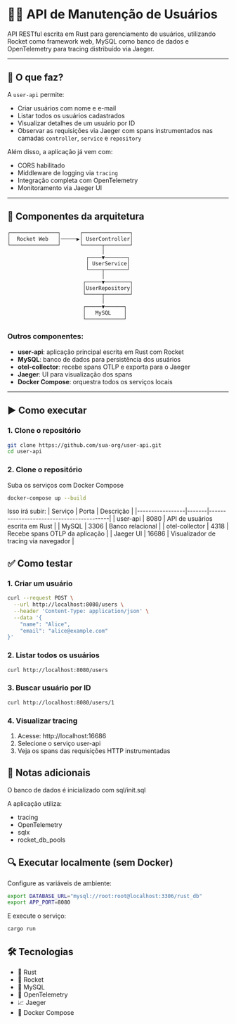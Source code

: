 # 🧑‍💻 API de Manutenção de Usuários

API RESTful escrita em Rust para gerenciamento de usuários, utilizando Rocket como framework web, MySQL como banco de dados e OpenTelemetry para tracing distribuído via Jaeger.

---

## 📌 O que faz?

A `user-api` permite:

- Criar usuários com nome e e-mail
- Listar todos os usuários cadastrados
- Visualizar detalhes de um usuário por ID
- Observar as requisições via Jaeger com spans instrumentados nas camadas `controller`, `service` e `repository`

Além disso, a aplicação já vem com:

- CORS habilitado
- Middleware de logging via `tracing`
- Integração completa com OpenTelemetry
- Monitoramento via Jaeger UI

---

## 🧱 Componentes da arquitetura

```text
┌───────────────┐      ┌───────────────┐
│  Rocket Web   │─────▶│ UserController│
└───────────────┘      └──────┬────────┘
                              │
                         ┌────▼───────┐
                         │ UserService│
                         └────┬───────┘
                              │
                        ┌─────▼────────┐
                        │UserRepository│
                        └─────┬────────┘
                              │
                        ┌─────▼──────┐
                        │   MySQL    │
                        └────────────┘

```

### Outros componentes:

- **user-api**: aplicação principal escrita em Rust com Rocket
- **MySQL**: banco de dados para persistência dos usuários
- **otel-collector**: recebe spans OTLP e exporta para o Jaeger
- **Jaeger**: UI para visualização dos spans
- **Docker Compose**: orquestra todos os serviços locais

---

## ▶️ Como executar

### 1. Clone o repositório

```bash
git clone https://github.com/sua-org/user-api.git
cd user-api
```

### 2. Clone o repositório

Suba os serviços com Docker Compose

```bash
docker-compose up --build
```

Isso irá subir:
| Serviço | Porta | Descrição |
|-----------------|-------|------------------------------------------|
| user-api | 8080 | API de usuários escrita em Rust |
| MySQL | 3306 | Banco relacional |
| otel-collector | 4318 | Recebe spans OTLP da aplicação |
| Jaeger UI | 16686 | Visualizador de tracing via navegador |

## ✅ Como testar

### 1. Criar um usuário

```bash
curl --request POST \
  --url http://localhost:8080/users \
  --header 'Content-Type: application/json' \
  --data '{
    "name": "Alice",
    "email": "alice@example.com"
}'
```

### 2. Listar todos os usuários

```bash
curl http://localhost:8080/users
```

### 3. Buscar usuário por ID

```bash
curl http://localhost:8080/users/1
```

### 4. Visualizar tracing

1. Acesse: http://localhost:16686
2. Selecione o serviço user-api
3. Veja os spans das requisições HTTP instrumentadas

## 📎 Notas adicionais

O banco de dados é inicializado com sql/init.sql

A aplicação utiliza:

- tracing
- OpenTelemetry
- sqlx
- rocket_db_pools

## 🔍 Executar localmente (sem Docker)

Configure as variáveis de ambiente:

```bash
export DATABASE_URL="mysql://root:root@localhost:3306/rust_db"
export APP_PORT=8080
```

E execute o serviço:

```bash
cargo run
```

## 🛠️ Tecnologias

- 🦀 Rust
- 🚀 Rocket
- 🐬 MySQL
- 🔭 OpenTelemetry
- 📈 Jaeger
- 🐳 Docker Compose
